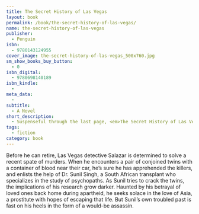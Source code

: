 ```yaml
---
title: The Secret History of Las Vegas
layout: book
permalink: /book/the-secret-history-of-las-vegas/
name: the-secret-history-of-las-vegas
publisher:
  - Penguin
isbn:
  - 9780143124955
cover_image: the-secret-history-of-las-vegas_500x760.jpg
sm_show_books_buy_button:
  - 0
isbn_digital:
  - 9780698140189
isbn_kindle:
  - 
meta_data:
  - 
subtitle:
  - A Novel 
short_description:
  - Suspenseful through the last page, <em>The Secret History of Las Vegas</em> is Chris Abani’s most accomplished work to date, with his trademark visionary prose and a striking compassion for the inner lives of outsiders.
tags:
  - fiction 
category: book
---
```

Before he can retire, Las Vegas detective Salazar is determined to solve a recent spate of murders. When he encounters a pair of conjoined twins with a container of blood near their car, he’s sure he has apprehended the killers, and enlists the help of Dr. Sunil Singh, a South African transplant who specializes in the study of psychopaths. As Sunil tries to crack the twins, the implications of his research grow darker. Haunted by his betrayal of loved ones back home during apartheid, he seeks solace in the love of Asia, a prostitute with hopes of escaping that life. But Sunil’s own troubled past is fast on his heels in the form of a would-be assassin.